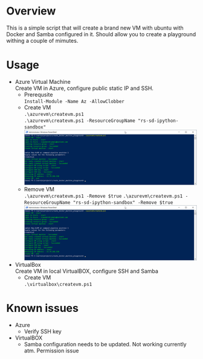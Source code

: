 # Overview   
This is a simple script that will create a brand new VM with ubuntu with Docker and Samba configured in it. Should allow you to create a playground withing a couple of mimutes.

# Usage
* Azure Virtual Machine   
    Create VM in Azure, configure public static IP and SSH.
   * Prerequsite   
   `Install-Module -Name Az -AllowClobber`
   * Create VM   
   `.\azurevm\createvm.ps1`   
   `.\azurevm\createvm.ps1 -ResourceGroupName "rs-sd-ipython-sandbox"` 
   ![Azure create vm](misc/azure-crete-vm-printscreen1.png)
   * Remove VM   
   `.\azurevm\createvm.ps1 -Remove $true`
   `.\azurevm\createvm.ps1 -ResourceGroupName "rs-sd-ipython-sandbox" -Remove $true`
   ![Azure remove vm](misc/azure-crete-vm-printscreen1.png)
* VirtualBox   
    Create VM in local VirtualBOX, configure SSH and Samba
    * Create VM   
    `.\virtualbox\createvm.ps1`

# Known issues   
* Azure   
   * Verify SSH key
* VirtualBOX   
   * Samba configuration needs to be updated. Not working currently atm. Permission issue